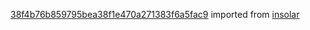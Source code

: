 [38f4b76b859795bea38f1e470a271383f6a5fac9](https://github.com/insolar/insolar/commit/38f4b76b859795bea38f1e470a271383f6a5fac9) imported from [insolar](https://github.com/insolar/insolar)
